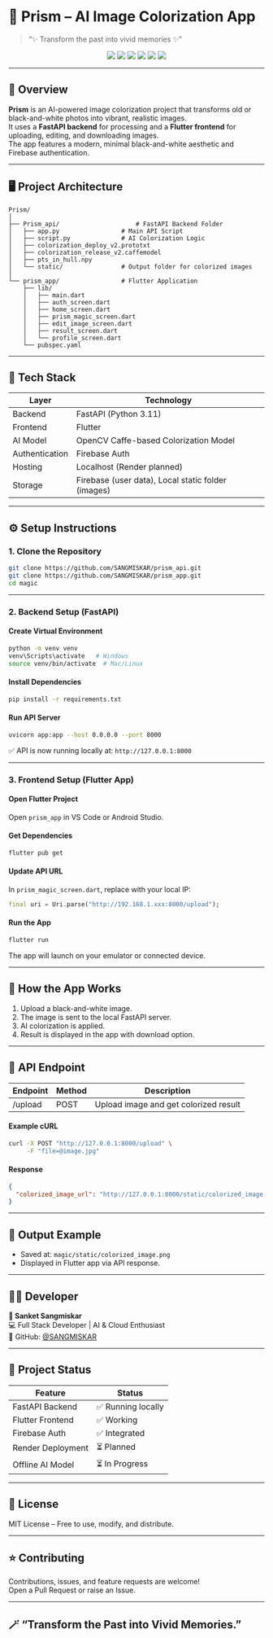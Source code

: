 # 🌈 Prism – AI Image Colorization App

> “✨ Transform the past into vivid memories ✨”

<p align="center">
  <img src="https://img.shields.io/badge/Python-3.11-blue?logo=python&logoColor=white" />
  <img src="https://img.shields.io/badge/FastAPI-Backend-success?logo=fastapi&logoColor=white" />
  <img src="https://img.shields.io/badge/Flutter-Frontend-blue?logo=flutter&logoColor=white" />
  <img src="https://img.shields.io/badge/Firebase-Auth-orange?logo=firebase&logoColor=white" />
  <img src="https://img.shields.io/badge/License-MIT-lightgrey?logo=open-source-initiative&logoColor=white" />
  <img src="https://img.shields.io/badge/Status-Local%20Development-yellow?logo=github" />
</p>

---

## 🧠 Overview

**Prism** is an AI-powered image colorization project that transforms old or black-and-white photos into vibrant, realistic images.  
It uses a **FastAPI backend** for processing and a **Flutter frontend** for uploading, editing, and downloading images.  
The app features a modern, minimal black-and-white aesthetic and Firebase authentication.

---

## 🖥️ Project Architecture

```
Prism/
│
├── Prism_api/                     # FastAPI Backend Folder
│   ├── app.py                 # Main API Script
│   ├── script.py              # AI Colorization Logic
│   ├── colorization_deploy_v2.prototxt
│   ├── colorization_release_v2.caffemodel
│   ├── pts_in_hull.npy
│   └── static/                # Output folder for colorized images
│
└── prism_app/                 # Flutter Application
    ├── lib/
    │   ├── main.dart
    │   ├── auth_screen.dart
    │   ├── home_screen.dart
    │   ├── prism_magic_screen.dart
    │   ├── edit_image_screen.dart
    │   ├── result_screen.dart
    │   └── profile_screen.dart
    └── pubspec.yaml
```

---

## 🧩 Tech Stack

| Layer | Technology |
|--------|-------------|
| Backend | FastAPI (Python 3.11) |
| Frontend | Flutter |
| AI Model | OpenCV Caffe-based Colorization Model |
| Authentication | Firebase Auth |
| Hosting | Localhost (Render planned) |
| Storage | Firebase (user data), Local static folder (images) |

---

## ⚙️ Setup Instructions

### 1. Clone the Repository
```bash
git clone https://github.com/SANGMISKAR/prism_api.git
git clone https://github.com/SANGMISKAR/prism_app.git
cd magic
```

---

### 2. Backend Setup (FastAPI)

#### Create Virtual Environment
```bash
python -m venv venv
venv\Scripts\activate   # Windows
source venv/bin/activate  # Mac/Linux
```

#### Install Dependencies
```bash
pip install -r requirements.txt
```

#### Run API Server
```bash
uvicorn app:app --host 0.0.0.0 --port 8000
```

✅ API is now running locally at: `http://127.0.0.1:8000`

---

### 3. Frontend Setup (Flutter App)

#### Open Flutter Project
Open `prism_app` in VS Code or Android Studio.

#### Get Dependencies
```bash
flutter pub get
```

#### Update API URL
In `prism_magic_screen.dart`, replace with your local IP:
```dart
final uri = Uri.parse("http://192.168.1.xxx:8000/upload");
```

#### Run the App
```bash
flutter run
```
The app will launch on your emulator or connected device.

---

## 🧠 How the App Works

1. Upload a black-and-white image.  
2. The image is sent to the local FastAPI server.  
3. AI colorization is applied.  
4. Result is displayed in the app with download option.

---


## 🔗 API Endpoint

| Endpoint | Method | Description |
|-----------|---------|-------------|
| /upload | POST | Upload image and get colorized result |

#### Example cURL
```bash
curl -X POST "http://127.0.0.1:8000/upload" \
     -F "file=@image.jpg"
```

#### Response
```json
{
  "colorized_image_url": "http://127.0.0.1:8000/static/colorized_image.png"
}
```

---

## 💾 Output Example

- Saved at: `magic/static/colorized_image.png`  
- Displayed in Flutter app via API response.

---

## 🧑‍💻 Developer

**👤 Sanket Sangmiskar**  
💻 Full Stack Developer | AI & Cloud Enthusiast  
📂 GitHub: [@SANGMISKAR](https://github.com/SANGMISKAR)

---

## 📅 Project Status

| Feature | Status |
|----------|--------|
| FastAPI Backend | ✅ Running locally |
| Flutter Frontend | ✅ Working |
| Firebase Auth | ✅ Integrated |
| Render Deployment | ⏳ Planned |
| Offline AI Model | ⏳ In Progress |

---

## 🧾 License

MIT License – Free to use, modify, and distribute.

---

## ⭐ Contributing

Contributions, issues, and feature requests are welcome!  
Open a Pull Request or raise an Issue.

---

## 🪄 “Transform the Past into Vivid Memories.”

